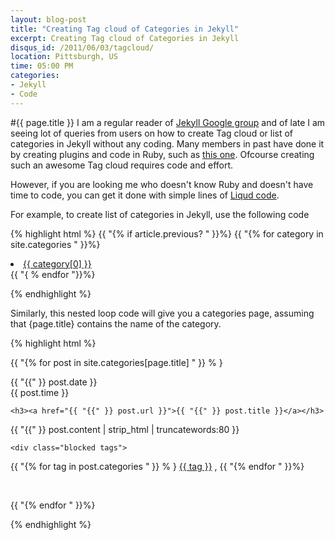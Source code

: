```yaml
---
layout: blog-post
title: "Creating Tag cloud of Categories in Jekyll"
excerpt: Creating Tag cloud of Categories in Jekyll
disqus_id: /2011/06/03/tagcloud/
location: Pittsburgh, US
time: 05:00 PM
categories:
- Jekyll
- Code
---
```


#{{ page.title }}
I am a regular reader of [Jekyll Google group](https://groups.google.com/forum/?hl=en#!forum/jekyll-rb) and of late I am seeing lot of queries from users on how to create Tag cloud or list of categories in Jekyll without any coding. Many members in past have done it by creating plugins and code in Ruby, such as [this one](http://nova-fusion.com/blog/). Ofcourse creating such an awesome Tag cloud requires code and effort.

However, if you are looking me who doesn't know Ruby and doesn't have time to code, you can get it done with simple lines of [Liqud code](http://www.liquidmarkup.org/).

For example, to create list of categories in Jekyll, use the following code

{% highlight html %}
{{ "{% if article.previous? " }}%}
{{ "{%  for category in site.categories " }}%}
<li><a href="/categories/{{ "{{" }} category[0] }}.html">{{ category[0] }}</a></li>
{{ "{ % endfor "}}%}

{% endhighlight %}

Similarly, this nested loop code will give you a categories page, assuming that {page.title} contains the name of the category.

{% highlight html %}

{{ "{% for  post in site.categories[page.title] " }} % }

<div class="postmeta extract">
<p class="timestamp">
{{ "{{" }} post.date }}
<br/>
<span class="time">{{ post.time }}</span>
</div>

<div class="post extract">
  
    <h3><a href="{{ "{{" }} post.url }}">{{ "{{" }} post.title }}</a></h3>


  <p>{{ "{{" }} post.content | strip_html | truncatewords:80 }}</p>

	<div class="blocked tags">
<p>
	{{ "{% for tag in post.categories  " }} % }
	<a href="/categories/{{ "{{" }} tag}}.html">{{ tag }}</a>
,
	{{ "{% endfor " }}%}
</p>
	</div>
	<div class="hr"></div>
</div>

<div class="c">&nbsp;</div>

{{ "{% endfor " }}%}




{% endhighlight %}


